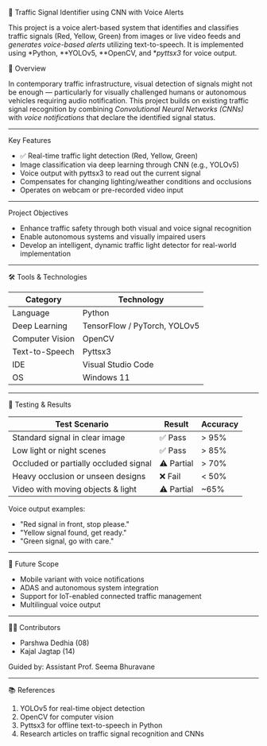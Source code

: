 🚦 Traffic Signal Identifier using CNN with Voice Alerts

This project is a voice alert-based system that identifies and classifies traffic signals (Red, Yellow, Green) from images or live video feeds and *generates voice-based alerts* utilizing text-to-speech. It is implemented using *Python, **YOLOv5, **OpenCV, and **pyttsx3* for voice output.



🧠 Overview

In contemporary traffic infrastructure, visual detection of signals might not be enough — particularly for visually challenged humans or autonomous vehicles requiring audio notification. This project builds on existing traffic signal recognition by combining *Convolutional Neural Networks (CNNs)* with *voice notifications* that declare the identified signal status.

---

Key Features

- ✅ Real-time traffic light detection (Red, Yellow, Green)
-  Image classification via deep learning through CNN (e.g., YOLOv5)
-  Voice output with pyttsx3 to read out the current signal
-  Compensates for changing lighting/weather conditions and occlusions
-  Operates on webcam or pre-recorded video input

---
 Project Objectives

- Enhance traffic safety through both visual and voice signal recognition
- Enable autonomous systems and visually impaired users
- Develop an intelligent, dynamic traffic light detector for real-world implementation

---

🛠 Tools & Technologies


| Category         | Technology                     |
|------------------|--------------------------------|
| Language         | Python                         |
| Deep Learning    | TensorFlow / PyTorch, YOLOv5   |
| Computer Vision  | OpenCV                         |
| Text-to-Speech   | Pyttsx3                        |
| IDE              | Visual Studio Code             |
| OS               | Windows 11                      |

---


🧪 Testing & Results


| Test Scenario                         | Result      | Accuracy   |
|--------------------------------------|-------------|------------|
| Standard signal in clear image       | ✅ Pass     | > 95%      |
| Low light or night scenes        | ✅ Pass     | > 85%      |
| Occluded or partially occluded signal  | ⚠ Partial  | > 70%      |
| Heavy occlusion or unseen designs   | ❌ Fail     | < 50%      |
| Video with moving objects & light    | ⚠ Partial  | ~65%       |

Voice output examples:
- "Red signal in front, stop please."
- "Yellow signal found, get ready."
- "Green signal, go with care."

---

 🚀 Future Scope

-  Mobile variant with voice notifications
-  ADAS and autonomous system integration
-  Support for IoT-enabled connected traffic management
-  Multilingual voice output

---
👨‍💻 Contributors
- Parshwa Dedhia (08)
- Kajal Jagtap (14)

Guided by: Assistant Prof. Seema Bhuravane

---

📚 References

1. YOLOv5 for real-time object detection
2. OpenCV for computer vision
3. Pyttsx3 for offline text-to-speech in Python
4. Research articles on traffic signal recognition and CNNs
